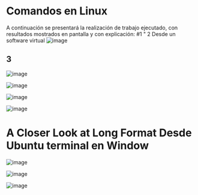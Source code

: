 # Comandos en Linux
A continuación se presentará la realización de trabajo ejecutado, con resultados mostrados en pantalla y con explicación:
#1 " 2 Desde un software virtual
![image](https://github.com/Fx2048/COMU_REDES/assets/131219987/72ded5ab-dab9-4904-837f-e88375ccec7d)

## 3
![image](https://github.com/Fx2048/COMU_REDES/assets/131219987/6a77cbcf-e1bf-45ad-bf4d-273694b40e0b)


![image](https://github.com/Fx2048/COMU_REDES/assets/131219987/95714439-de6d-4ed6-919f-a2b40ef0e3a6)

![image](https://github.com/Fx2048/COMU_REDES/assets/131219987/a7810671-0c76-4837-9df1-335134ca650a)


![image](https://github.com/Fx2048/COMU_REDES/assets/131219987/41c18f2b-bc44-471e-8c6c-43a30517a2db)

# A Closer Look at Long Format Desde Ubuntu terminal en Window

![image](https://github.com/Fx2048/COMU_REDES/assets/131219987/4f2bcda1-3e7a-4de4-ba11-af1da8fad5ea)

![image](https://github.com/Fx2048/COMU_REDES/assets/131219987/46a05fa3-8c47-42b9-b64e-951fb002e6d0)

![image](https://github.com/Fx2048/COMU_REDES/assets/131219987/319de89f-7caf-468f-9210-461353c892fb)

